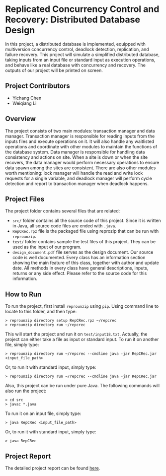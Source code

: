 # Replicated Concurrency Control and Recovery: Distributed Database Design

In this project, a distributed database is implemented, equipped with multiversion concurrency control, deadlock detection, replication, and failure recovery. This project will simulate a simplified distributed database, taking inputs from an input file or standard input as execution operations, and behave like a real database with concurrency and recovery. The outputs of our project will be printed on screen.

## Project Contributors
- Yichang Chen
- Weiqiang Li

## Overview
The project consists of two main modules: transaction manager and data manager. Transaction manager is responsible for reading inputs from the inputs files and execute operations on it. It will also handle any waitlisted operations and coordinate with other modules to maintain the functions of the database system. Data manager is responsible for handling data consistency and actions on site. When a site is down or when the site recovers, the data manager would perform necessary operations to ensure data spawn among the sites are consistent. There are also other modules worth mentioning: lock manager will handle the read and write lock requests for a single variable, and deadlock manager will perform cycle detection and report to transaction manager when deadlock happens.

## Project Files
The project folder contains several files that are related:
- `src/` folder contains all the source code of this project. Since it is written in Java,
all source code files are ended with `.java`.
- `RepCRec.rpz` file is the packaged file using reprozip that can be run with
`reprounzip`.
- `test/` folder contains sample the test files of this project. They can be used as the
input of our program.
- `design_document.pdf` file serves as the design document.
Our source code is well documented. Every class has an information section showing the main feature of this class, together with author and update date. All methods in every class have general descriptions, inputs, returns or any side effect. Please refer to the source code for this information.

## How to Run
To run the project, first install `reprounzip` using `pip`. Using command line to locate to this folder, and then type:
```
> reprounzip directory setup RepCRec.rpz ~/repcrec
> reprounzip directory run ~/repcrec
```
This will start the project and run it on `test/input18.txt`. Actually, the project can either take a file as input or standard input. To run it on another file, simply type:
```
> reprounzip directory run ~/repcrec --cmdline java -jar RepCRec.jar <input_file_path>
```
Or, to run it with standard input, simply type:
```
> reprounzip directory run ~/repcrec --cmdline java -jar RepCRec.jar
```
Also, this project can be run under pure Java. The following commands will also run the project:
```
> cd src
> javac *.java
```
To run it on an input file, simply type:
```
> java RepCRec <input_file_path>
```
Or, to run it with standard input, simply type: 
```
> java RepCRec
```

## Project Report
The detailed project report can be found [here](design_document.pdf).
